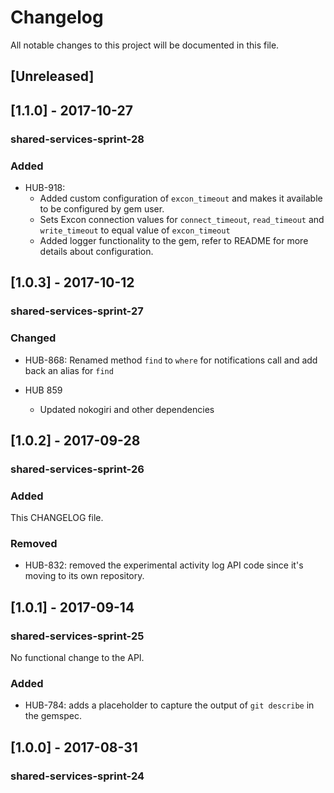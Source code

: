 # Changelog
All notable changes to this project will be documented in this file.

## [Unreleased]

## [1.1.0] - 2017-10-27
### shared-services-sprint-28
### Added
  - HUB-918:
    - Added custom configuration of `excon_timeout` and makes it available to be configured by gem user.
    - Sets Excon connection values for `connect_timeout`, `read_timeout` and `write_timeout` to equal value of `excon_timeout`
    - Added logger functionality to the gem, refer to README for more details about configuration.

## [1.0.3] - 2017-10-12
### shared-services-sprint-27
### Changed
  - HUB-868: Renamed method `find` to `where` for notifications call and add back an alias for `find`

  - HUB 859
    - Updated nokogiri and other dependencies


## [1.0.2] - 2017-09-28
### shared-services-sprint-26
### Added
This CHANGELOG file.

### Removed
- HUB-832: removed the experimental activity log API code since it's moving to its own repository.

## [1.0.1] - 2017-09-14
### shared-services-sprint-25

No functional change to the API.

### Added
- HUB-784: adds a placeholder to capture the output of `git describe` in the gemspec.

## [1.0.0] - 2017-08-31
### shared-services-sprint-24
